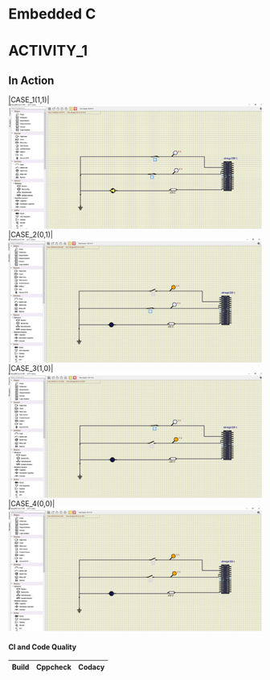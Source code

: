 # Embedded C 

# ACTIVITY_1

## In Action
|CASE_1(1,1)|
![CASE_1(1,1)](ACTIVITY-1/PIC1.png)
|CASE_2(0,1)|
![CASE_2(0,1)](ACTIVITY-1/PIC2.png)
|CASE_3(1,0)|
![CASE_3(1,0)](ACTIVITY-1/PIC3.png)
|CASE_4(0,0)|
![CASE_4(0,0)](ACTIVITY-1/PIC4.png)


#### CI and Code Quality

|Build|Cppcheck|Codacy|
|:--:|:--:|:--:|
